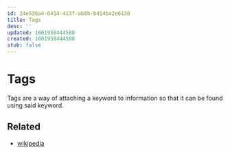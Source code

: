 ```yaml
---
id: 24e536a4-6414-413f-ab8b-b414ba2e6136
title: Tags
desc: ''
updated: 1601958444580
created: 1601958444580
stub: false
---
```


# Tags

Tags are a way of attaching a keyword to information so that it can be found using said keyword.

## Related
- [wikipedia](https://en.wikipedia.org/wiki/Tag_(metadata))
